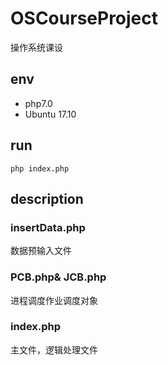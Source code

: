 # OSCourseProject
操作系统课设
## env
+ php7.0
+ Ubuntu 17.10
## run
```
php index.php
```

## description

### insertData.php

数据预输入文件

### PCB.php& JCB.php

进程调度作业调度对象

### index.php 

主文件，逻辑处理文件
